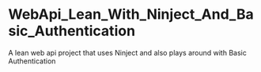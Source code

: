 # WebApi_Lean_With_Ninject_And_Basic_Authentication
A lean web api project that uses Ninject and also plays around with Basic Authentication

